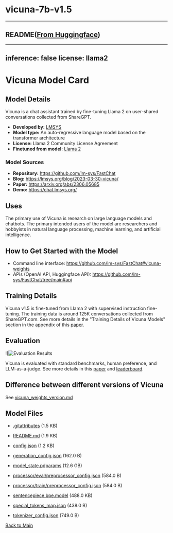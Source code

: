 
# vicuna-7b-v1.5
---


## README([From Huggingface](https://huggingface.co/paddlemix/llava/vicuna-7b-v1.5))

---
inference: false
license: llama2
---

# Vicuna Model Card

## Model Details

Vicuna is a chat assistant trained by fine-tuning Llama 2 on user-shared conversations collected from ShareGPT.

- **Developed by:** [LMSYS](https://lmsys.org/)
- **Model type:** An auto-regressive language model based on the transformer architecture
- **License:** Llama 2 Community License Agreement	
- **Finetuned from model:** [Llama 2](https://arxiv.org/abs/2307.09288)

### Model Sources

- **Repository:** https://github.com/lm-sys/FastChat
- **Blog:** https://lmsys.org/blog/2023-03-30-vicuna/
- **Paper:** https://arxiv.org/abs/2306.05685
- **Demo:** https://chat.lmsys.org/

## Uses

The primary use of Vicuna is research on large language models and chatbots.
The primary intended users of the model are researchers and hobbyists in natural language processing, machine learning, and artificial intelligence.

## How to Get Started with the Model

- Command line interface: https://github.com/lm-sys/FastChat#vicuna-weights
- APIs (OpenAI API, Huggingface API): https://github.com/lm-sys/FastChat/tree/main#api  

## Training Details

Vicuna v1.5 is fine-tuned from Llama 2 with supervised instruction fine-tuning.
The training data is around 125K conversations collected from ShareGPT.com.
See more details in the "Training Details of Vicuna Models" section in the appendix of this [paper](https://arxiv.org/pdf/2306.05685.pdf).

## Evaluation

![![Evaluation Results](https://github.com/lm-sys/lm-sys.github.io/blob/main/public/images/webdata/vicuna_v1.5_eval.png?raw=true)

Vicuna is evaluated with standard benchmarks, human preference, and LLM-as-a-judge. See more details in this [paper](https://arxiv.org/pdf/2306.05685.pdf) and [leaderboard](https://huggingface.co/spaces/lmsys/chatbot-arena-leaderboard).

## Difference between different versions of Vicuna

See [vicuna_weights_version.md](https://github.com/lm-sys/FastChat/blob/main/docs/vicuna_weights_version.md)



## Model Files

- [.gitattributes](https://paddlenlp.bj.bcebos.com/models/community/paddlemix/llava/vicuna-7b-v1.5/.gitattributes) (1.5 KB)

- [README.md](https://paddlenlp.bj.bcebos.com/models/community/paddlemix/llava/vicuna-7b-v1.5/README.md) (1.9 KB)

- [config.json](https://paddlenlp.bj.bcebos.com/models/community/paddlemix/llava/vicuna-7b-v1.5/config.json) (1.2 KB)

- [generation_config.json](https://paddlenlp.bj.bcebos.com/models/community/paddlemix/llava/vicuna-7b-v1.5/generation_config.json) (162.0 B)

- [model_state.pdparams](https://paddlenlp.bj.bcebos.com/models/community/paddlemix/llava/vicuna-7b-v1.5/model_state.pdparams) (12.6 GB)

- [processor/eval/preprocessor_config.json](https://paddlenlp.bj.bcebos.com/models/community/paddlemix/llava/vicuna-7b-v1.5/processor/eval/preprocessor_config.json) (584.0 B)

- [processor/train/preprocessor_config.json](https://paddlenlp.bj.bcebos.com/models/community/paddlemix/llava/vicuna-7b-v1.5/processor/train/preprocessor_config.json) (584.0 B)

- [sentencepiece.bpe.model](https://paddlenlp.bj.bcebos.com/models/community/paddlemix/llava/vicuna-7b-v1.5/sentencepiece.bpe.model) (488.0 KB)

- [special_tokens_map.json](https://paddlenlp.bj.bcebos.com/models/community/paddlemix/llava/vicuna-7b-v1.5/special_tokens_map.json) (438.0 B)

- [tokenizer_config.json](https://paddlenlp.bj.bcebos.com/models/community/paddlemix/llava/vicuna-7b-v1.5/tokenizer_config.json) (749.0 B)


[Back to Main](../../../)
